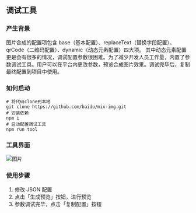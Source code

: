 ## 调试工具
### 产生背景
图片合成的配置项包含 base（基本配置）、replaceText（替换字段配置）、qrCode（二维码配置）、dynamic（动态元素配置）四大项。 其中动态元素配置更是会有很多的情况，调试配置参数很困难。为了减少开发人员工作量，内置了参数调试工具。用户可以在平台内更改参数，预览合成图片效果。调试完毕后，复制最终配置到项目中使用。

### 如何启动
```
# 将代码clone到本地
git clone https://github.com/baidu/mix-img.git
# 安装依赖
npm i
# 启动配置调试工具
npm run tool
```

### 工具界面
![图片](https://efe-h2.cdn.bcebos.com/ceug/resource/res/2021-05/1620978160538/b0006kpaixoi.png)

### 使用步骤
1. 修改 JSON 配置
2. 点击「生成预览」按钮，进行预览
3. 参数调试完毕，点击「复制配置」按钮
